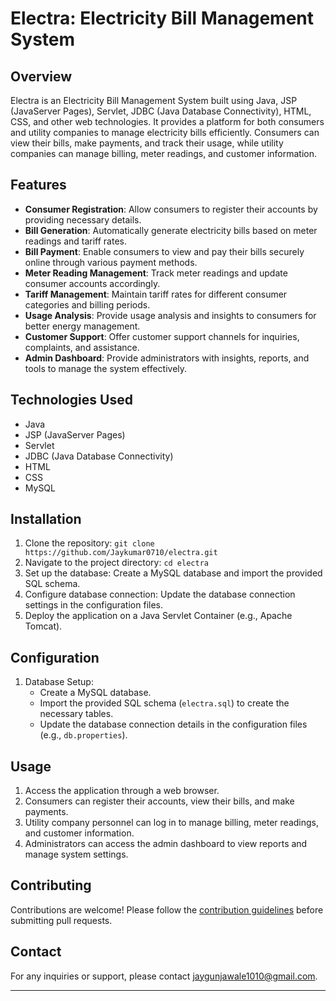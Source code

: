 # Electra: Electricity Bill Management System

## Overview
Electra is an Electricity Bill Management System built using Java, JSP (JavaServer Pages), Servlet, JDBC (Java Database Connectivity), HTML, CSS, and other web technologies. It provides a platform for both consumers and utility companies to manage electricity bills efficiently. Consumers can view their bills, make payments, and track their usage, while utility companies can manage billing, meter readings, and customer information.

## Features
- **Consumer Registration**: Allow consumers to register their accounts by providing necessary details.
- **Bill Generation**: Automatically generate electricity bills based on meter readings and tariff rates.
- **Bill Payment**: Enable consumers to view and pay their bills securely online through various payment methods.
- **Meter Reading Management**: Track meter readings and update consumer accounts accordingly.
- **Tariff Management**: Maintain tariff rates for different consumer categories and billing periods.
- **Usage Analysis**: Provide usage analysis and insights to consumers for better energy management.
- **Customer Support**: Offer customer support channels for inquiries, complaints, and assistance.
- **Admin Dashboard**: Provide administrators with insights, reports, and tools to manage the system effectively.

## Technologies Used
- Java
- JSP (JavaServer Pages)
- Servlet
- JDBC (Java Database Connectivity)
- HTML
- CSS
- MySQL 

## Installation
1. Clone the repository: `git clone https://github.com/Jaykumar0710/electra.git`
2. Navigate to the project directory: `cd electra`
3. Set up the database: Create a MySQL database and import the provided SQL schema.
4. Configure database connection: Update the database connection settings in the configuration files.
5. Deploy the application on a Java Servlet Container (e.g., Apache Tomcat).

## Configuration
1. Database Setup:
   - Create a MySQL database.
   - Import the provided SQL schema (`electra.sql`) to create the necessary tables.
   - Update the database connection details in the configuration files (e.g., `db.properties`).


## Usage
1. Access the application through a web browser.
2. Consumers can register their accounts, view their bills, and make payments.
3. Utility company personnel can log in to manage billing, meter readings, and customer information.
4. Administrators can access the admin dashboard to view reports and manage system settings.

## Contributing
Contributions are welcome! Please follow the [contribution guidelines](CONTRIBUTING.md) before submitting pull requests.


## Contact
For any inquiries or support, please contact [jaygunjawale1010@gmail.com](mailto:jaygunjawale1010@gmail.com).

---


